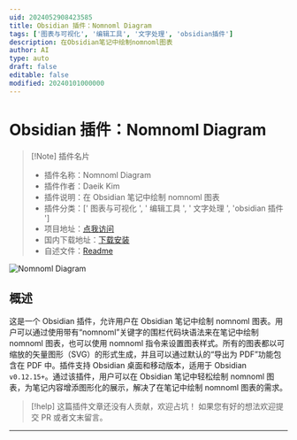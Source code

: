 ```yaml
---
uid: 2024052908423585
title: Obsidian 插件：Nomnoml Diagram
tags: ['图表与可视化', '编辑工具', '文字处理', 'obsidian插件']
description: 在Obsidian笔记中绘制nomnoml图表
author: AI
type: auto
draft: false
editable: false
modified: 20240101000000
---
```


# Obsidian 插件：Nomnoml Diagram

> [!Note] 插件名片
> - 插件名称：Nomnoml Diagram
> - 插件作者：Daeik Kim
> - 插件说明：在 Obsidian 笔记中绘制 nomnoml 图表
> - 插件分类：[' 图表与可视化 ', ' 编辑工具 ', ' 文字处理 ', 'obsidian 插件 ']
> - 项目地址：[点我访问](https://github.com/Daeik/obsidian-nomnoml-diagram)
> - 国内下载地址：[下载安装](https://pkmer.cn/products/plugin/pluginMarket/?obsidian-nomnoml-diagram)
> - 自述文件：[Readme](https://ghproxy.net/https://raw.githubusercontent.com/Daeik/obsidian-nomnoml-diagram/main/README.md)

![Nomnoml Diagram](https://cdn.pkmer.cn/covers/obsidian-nomnoml-diagram.gif!pkmer)

## 概述

这是一个 Obsidian 插件，允许用户在 Obsidian 笔记中绘制 nomnoml 图表。用户可以通过使用带有“nomnoml”关键字的围栏代码块语法来在笔记中绘制 nomnoml 图表，也可以使用 nomnoml 指令来设置图表样式。所有的图表都以可缩放的矢量图形（SVG）的形式生成，并且可以通过默认的“导出为 PDF”功能包含在 PDF 中。插件支持 Obsidian 桌面和移动版本，适用于 Obsidian `v0.12.15+`。通过该插件，用户可以在 Obsidian 笔记中轻松绘制 nomnoml 图表，为笔记内容增添图形化的展示，解决了在笔记中绘制 nomnoml 图表的需求。

> [!help]
> 这篇插件文章还没有人贡献，欢迎占坑！
> 如果您有好的想法欢迎提交 PR 或者文末留言。

---



